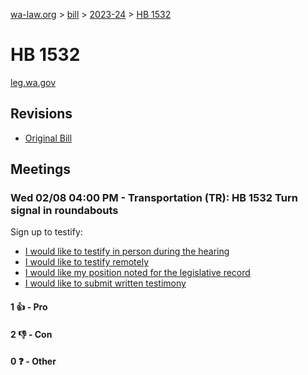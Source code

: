 [wa-law.org](/) > [bill](/bill/) > [2023-24](/bill/2023-24/) > [HB 1532](/bill/2023-24/hb/1532/)

# HB 1532
[leg.wa.gov](https://app.leg.wa.gov/billsummary?BillNumber=1532&Year=2023&Initiative=false)

## Revisions
* [Original Bill](1/)

## Meetings
### Wed 02/08 04:00 PM - Transportation (TR): HB 1532 Turn signal in roundabouts
Sign up to testify:
* [I would like to testify in person during the hearing](https://app.leg.wa.gov/csi/Testifier/Add?chamber=House&mId=30652&aId=150696&caId=21298&tId=1)
* [I would like to testify remotely](https://app.leg.wa.gov/csi/Testifier/Add?chamber=House&mId=30652&aId=150696&caId=21298&tId=2)
* [I would like my position noted for the legislative record](https://app.leg.wa.gov/csi/Testifier/Add?chamber=House&mId=30652&aId=150696&caId=21298&tId=3)
* [I would like to submit written testimony](https://app.leg.wa.gov/csi/Testifier/Add?chamber=House&mId=30652&aId=150696&caId=21298&tId=4)

#### 1 👍 - Pro

#### 2 👎 - Con

#### 0 ❓ - Other
